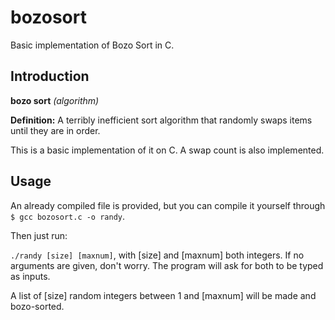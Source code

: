 # bozosort
Basic implementation of Bozo Sort in C.

## Introduction
**bozo sort**
_(algorithm)_

**Definition:** A terribly inefficient sort algorithm that randomly swaps items until they are in order. 

This is a basic implementation of it on C. A swap count is also implemented. 


## Usage
An already compiled file is provided, but you can compile it yourself through `$ gcc bozosort.c -o randy`.

Then just run:

`./randy [size] [maxnum]`, with [size] and [maxnum] both integers. If no arguments are given, don't worry. The program will ask for both to be typed as inputs.

A list of [size] random integers between 1 and [maxnum] will be made and bozo-sorted. 

